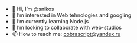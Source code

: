 - 👋 Hi, I’m @snikos
- 👀 I’m interested in Web tehnologies and googling
- 🌱 I’m currently learning Node.js
- 💞️ I’m looking to collaborate with web-studios
- 📫 How to reach me: cobrascript@yandex.ru

<!---
snikos/snikos is a ✨ special ✨ repository because its `README.md` (this file) appears on your GitHub profile.
You can click the Preview link to take a look at your changes.
--->
